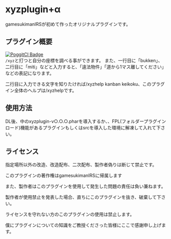 # xyzplugin+α
gamesukimanIRSが初めて作ったオリジナルプラグインです。

## プラグイン概要
[![PoggitCI Badge](https://poggit.pmmp.io/ci.badge/gamesukimanIRS/xyzplugin-/xyzplugin-)](https://poggit.pmmp.io/ci/gamesukimanIRS/xyzplugin-/xyzplugin-)  
`/xyz`と打つと自分の座標を調べる事ができます。 
また、一行目に「bukken」、二行目に「miti」などと入力すると、「違法物件」「道から1マス離してください」などの表記になります。  

二行目に入力できる文字を知りたければ/xyzhelp kanban keikoku、このプラグイン全体のヘルプは/xyzhelpです。

## 使用方法

DL後、中のxyzplugin-v○.○.○.pharを導入するか、、FPL(フォルダープラグインロード)機能があるプラグインもしくはsrcを導入した環境に解凍して入れて下さい。

## ライセンス

指定場所以外の改造、改造配布、二次配布、製作者偽りは断じて禁止です。

このプラグインの著作権はgamesukimanIRSに帰属します

また、製作者はこのプラグインを使用して発生した問題の責任は負い兼ねます。

製作者が使用禁止を発表した場合、直ちにこのプラグインを抜き、破棄して下さい。


ライセンスを守れない方のこのプラグインの使用は禁止します。


僕にプラグインについての知識をご教授くださった皆様にここで感謝申し上げます。



